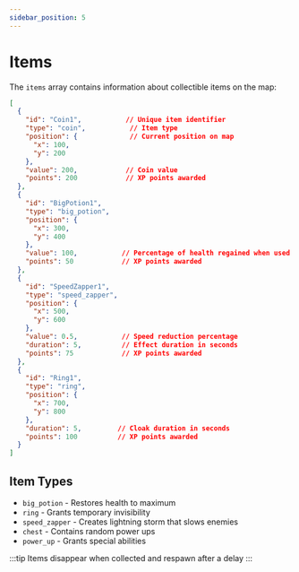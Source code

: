 ```yaml
---
sidebar_position: 5
---
```


# Items

The `items` array contains information about collectible items on the map:

```json
[
  {
    "id": "Coin1",           // Unique item identifier
    "type": "coin",           // Item type
    "position": {             // Current position on map
      "x": 100,
      "y": 200
    },
    "value": 200,            // Coin value
    "points": 200            // XP points awarded
  },
  {
    "id": "BigPotion1",
    "type": "big_potion",
    "position": {
      "x": 300,
      "y": 400
    },
    "value": 100,           // Percentage of health regained when used
    "points": 50            // XP points awarded
  },
  {
    "id": "SpeedZapper1",
    "type": "speed_zapper",
    "position": {
      "x": 500,
      "y": 600
    },
    "value": 0.5,           // Speed reduction percentage
    "duration": 5,          // Effect duration in seconds
    "points": 75            // XP points awarded
  },
  {
    "id": "Ring1",
    "type": "ring",
    "position": {
      "x": 700,
      "y": 800
    },
    "duration": 5,         // Cloak duration in seconds
    "points": 100          // XP points awarded
  }
]
```

## Item Types

- `big_potion` - Restores health to maximum
- `ring` - Grants temporary invisibility
- `speed_zapper` - Creates lightning storm that slows enemies
- `chest` - Contains random power ups
- `power_up` - Grants special abilities

:::tip
Items disappear when collected and respawn after a delay
:::

